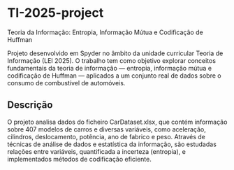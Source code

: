 # TI-2025-project
Teoria da Informação:  Entropia, Informação Mútua e Codificação de Huffman

Projeto desenvolvido em Spyder no âmbito da unidade curricular Teoria de Informação (LEI 2025).
O trabalho tem como objetivo explorar conceitos fundamentais da teoria de informação — entropia, informação mútua e codificação de Huffman — aplicados a um conjunto real de dados sobre o consumo de combustível de automóveis.

## Descrição

O projeto analisa dados do ficheiro CarDataset.xlsx, que contém informação sobre 407 modelos de carros e diversas variáveis, como aceleração, cilindros, deslocamento, potência, ano de fabrico e peso.
Através de técnicas de análise de dados e estatística da informação, são estudadas relações entre variáveis, quantificada a incerteza (entropia), e implementados métodos de codificação eficiente.
